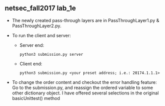 ## netsec_fall2017 lab_1e

* The newly created pass-through layers are in PassThroughLayer1.py & PassThroughLayer2.py. 

* To run the client and server:
  * Server end:
    
    ```
    python3 submission.py server
    ```
  
  * Client end:
    
    ```
    python3 submission.py <your preset address; i.e.: 20174.1.1.1>
    ```

* To change the order content and checkout the error handling feature:
  Go to the submission.py, and reassign the ordered variable to some other dictionary object. I have offered several selections in the original basicUnittest() method
  
